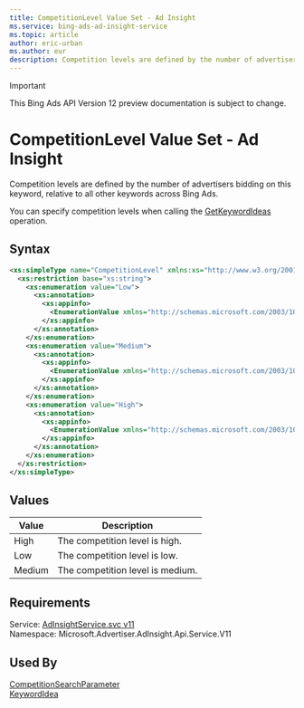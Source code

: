 ```yaml
---
title: CompetitionLevel Value Set - Ad Insight
ms.service: bing-ads-ad-insight-service
ms.topic: article
author: eric-urban
ms.author: eur
description: Competition levels are defined by the number of advertisers bidding on this keyword, relative to all other keywords across Bing Ads.
---
```

> [!IMPORTANT]
> This Bing Ads API Version 12 preview documentation is subject to change.
# CompetitionLevel Value Set - Ad Insight
Competition levels are defined by the number of advertisers bidding on this keyword, relative to all other keywords across Bing Ads. 

You can specify competition levels when calling the [GetKeywordIdeas](../ad-insight-service/getkeywordideas.md) operation.

## Syntax
```xml
<xs:simpleType name="CompetitionLevel" xmlns:xs="http://www.w3.org/2001/XMLSchema">
  <xs:restriction base="xs:string">
    <xs:enumeration value="Low">
      <xs:annotation>
        <xs:appinfo>
          <EnumerationValue xmlns="http://schemas.microsoft.com/2003/10/Serialization/">1</EnumerationValue>
        </xs:appinfo>
      </xs:annotation>
    </xs:enumeration>
    <xs:enumeration value="Medium">
      <xs:annotation>
        <xs:appinfo>
          <EnumerationValue xmlns="http://schemas.microsoft.com/2003/10/Serialization/">2</EnumerationValue>
        </xs:appinfo>
      </xs:annotation>
    </xs:enumeration>
    <xs:enumeration value="High">
      <xs:annotation>
        <xs:appinfo>
          <EnumerationValue xmlns="http://schemas.microsoft.com/2003/10/Serialization/">3</EnumerationValue>
        </xs:appinfo>
      </xs:annotation>
    </xs:enumeration>
  </xs:restriction>
</xs:simpleType>
```

## <a name="values"></a>Values

|Value|Description|
|-----------|---------------|
|<a name="high"></a>High|The competition level is high.|
|<a name="low"></a>Low|The competition level is low.|
|<a name="medium"></a>Medium|The competition level is medium.|

## Requirements
Service: [AdInsightService.svc v11](https://adinsight.api.bingads.microsoft.com/Api/Advertiser/AdInsight/v11/AdInsightService.svc)  
Namespace: Microsoft.Advertiser.AdInsight.Api.Service.V11  

## Used By
[CompetitionSearchParameter](competitionsearchparameter.md)  
[KeywordIdea](keywordidea.md)  
